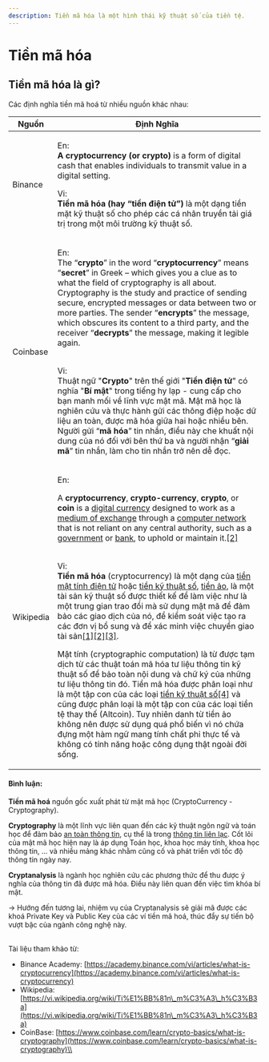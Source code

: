 ```yaml
---
description: Tiền mã hóa là một hình thái kỹ thuật số của tiền tệ.
---
```


# Tiền mã hóa

## Tiền mã hóa là gì?

Các định nghĩa tiền mã hoá từ nhiều nguồn khác nhau:

| Nguồn     | Định Nghĩa                                                                                                                                                                                                                                                                                                                                                                                                                                                                                                                                                                                                                                                                                                                                                                                                                                                                                                                                                                                                                                                                                                                                                                                                                                                                                                                                                                                                                                                                                                                                                                                                                                                                                                                                                                                                                                                                                                                                                                                                                                                                                                                                                                                                                                                                                                                                                             |
| --------- | ---------------------------------------------------------------------------------------------------------------------------------------------------------------------------------------------------------------------------------------------------------------------------------------------------------------------------------------------------------------------------------------------------------------------------------------------------------------------------------------------------------------------------------------------------------------------------------------------------------------------------------------------------------------------------------------------------------------------------------------------------------------------------------------------------------------------------------------------------------------------------------------------------------------------------------------------------------------------------------------------------------------------------------------------------------------------------------------------------------------------------------------------------------------------------------------------------------------------------------------------------------------------------------------------------------------------------------------------------------------------------------------------------------------------------------------------------------------------------------------------------------------------------------------------------------------------------------------------------------------------------------------------------------------------------------------------------------------------------------------------------------------------------------------------------------------------------------------------------------------------------------------------------------------------------------------------------------------------------------------------------------------------------------------------------------------------------------------------------------------------------------------------------------------------------------------------------------------------------------------------------------------------------------------------------------------------------------------------------------------------- |
| Binance   | <p>En:<br><strong>A cryptocurrency (or crypto)</strong> is a form of digital cash that enables individuals to transmit value in a digital setting.</p><p></p><p>Vi:<br><strong>Tiền mã hóa (hay “tiền điện tử”)</strong> là một dạng tiền mặt kỹ thuật số cho phép các cá nhân truyền tải giá trị trong một môi trường kỹ thuật số.</p>                                                                                                                                                                                                                                                                                                                                                                                                                                                                                                                                                                                                                                                                                                                                                                                                                                                                                                                                                                                                                                                                                                                                                                                                                                                                                                                                                                                                                                                                                                                                                                                                                                                                                                                                                                                                                                                                                                                                                                                                                                |
| Coinbase  | <p>En:<br>The “<strong>crypto</strong>” in the word “<strong>cryptocurrency</strong>” means “<strong>secret</strong>” in Greek – which gives you a clue as to what the field of cryptography is all about. Cryptography is the study and practice of sending secure, encrypted messages or data between two or more parties. The sender “<strong>encrypts</strong>” the message, which obscures its content to a third party, and the receiver “<strong>decrypts</strong>” the message, making it legible again.</p><p><br>Vi:<br>Thuật ngữ "<strong>Crypto</strong>" trên thế giới "<strong>Tiền điện tử</strong>" có nghĩa "<strong>Bí mật</strong>" trong tiếng hy lạp - cung cấp cho bạn manh mối về lĩnh vực mật mã. Mật mã học là nghiên cứu và thực hành gửi các thông điệp hoặc dữ liệu an toàn, được mã hóa giữa hai hoặc nhiều bên. Người gửi “<strong>mã hóa</strong>” tin nhắn, điều này che khuất nội dung của nó đối với bên thứ ba và người nhận “<strong>giải mã</strong>” tin nhắn, làm cho tin nhắn trở nên dễ đọc.</p>                                                                                                                                                                                                                                                                                                                                                                                                                                                                                                                                                                                                                                                                                                                                                                                                                                                                                                                                                                                                                                                                                                                                                                                                                                                                                                                              |
| Wikipedia | <p>En:</p><p>A <strong>cryptocurrency</strong>, <strong>crypto-currency</strong>, <strong>crypto</strong>, or <strong>coin</strong> is a <a href="https://en.wikipedia.org/wiki/Digital_currency">digital currency</a> designed to work as a <a href="https://en.wikipedia.org/wiki/Medium_of_exchange">medium of exchange</a> through a <a href="https://en.wikipedia.org/wiki/Computer_network">computer network</a> that is not reliant on any central authority, such as a <a href="https://en.wikipedia.org/wiki/Government">government</a> or <a href="https://en.wikipedia.org/wiki/Bank">bank</a>, to uphold or maintain it.<a href="https://en.wikipedia.org/wiki/Cryptocurrency#cite_note-:02-2">[2]</a></p><p><br>Vi:<br><strong>Tiền mã hóa</strong> (cryptocurrency) là một dạng của <a href="https://vi.wikipedia.org/wiki/Ti%E1%BB%81n_%C4%91i%E1%BB%87n_t%E1%BB%AD">tiền mật tính điện tử</a> hoặc <a href="https://vi.wikipedia.org/wiki/Ti%E1%BB%81n_k%E1%BB%B9_thu%E1%BA%ADt_s%E1%BB%91">tiền kỹ thuật số</a>, <a href="https://vi.wikipedia.org/wiki/Ti%E1%BB%81n_%E1%BA%A3o">tiền ảo</a>, là một tài sản kỹ thuật số được thiết kế để làm việc như là một trung gian trao đổi mà sử dụng mật mã để đảm bảo các giao dịch của nó, để kiểm soát việc tạo ra các đơn vị bổ sung và để xác minh việc chuyển giao tài sản<a href="https://vi.wikipedia.org/wiki/Ti%E1%BB%81n_m%C3%A3_h%C3%B3a#cite_note-crypto_currency-1">[1]</a><a href="https://vi.wikipedia.org/wiki/Ti%E1%BB%81n_m%C3%A3_h%C3%B3a#cite_note-2">[2]</a><a href="https://vi.wikipedia.org/wiki/Ti%E1%BB%81n_m%C3%A3_h%C3%B3a#cite_note-3">[3]</a>. </p><p></p><p>Mật tính (cryptographic computation) là từ được tạm dịch từ các thuật toán mã hóa tư liệu thông tin kỹ thuật số để bảo toàn nội dung và chữ ký của những tư liệu thông tin đó. Tiền mã hóa được phân loại như là một tập con của các loại <a href="https://vi.wikipedia.org/wiki/Ti%E1%BB%81n_k%E1%BB%B9_thu%E1%BA%ADt_s%E1%BB%91">tiền kỹ thuật số</a><a href="https://vi.wikipedia.org/wiki/Ti%E1%BB%81n_m%C3%A3_h%C3%B3a#cite_note-4">[4]</a> và cũng được phân loại là một tập con của các loại tiền tệ thay thế (Altcoin). Tuy nhiên danh từ tiền ảo không nên được sử dụng quá phổ biến vì nó chứa đựng một hàm ngữ mang tính chất phi thực tế và không có tính năng hoặc công dụng thật ngoài đời sống.</p> |

#### Bình luận:

**Tiền mã hoá** nguồn gốc xuất phát từ mật mã học (CryptoCurrency - Cryptography).

**Cryptography** là một lĩnh vực liên quan đến các kỹ thuật ngôn ngữ và toán học để đảm bảo [an toàn thông tin](https://vi.wikipedia.org/wiki/An\_to%C3%A0n\_th%C3%B4ng\_tin), cụ thể là trong [thông tin liên lạc](https://vi.wikipedia.org/wiki/Th%C3%B4ng\_tin\_li%C3%AAn\_l%E1%BA%A1c). Cốt lõi của mật mã học hiện nay là áp dụng Toán học, khoa học máy tính, khoa học thông tin, ... và nhiều mảng khác nhằm cũng cố và phát triển với tốc độ thông tin ngày nay.

**Cryptanalysis** là ngành học nghiên cứu các phương thức để thu được ý nghĩa của thông tin đã được mã hóa. Điều này liên quan đến việc tìm khóa bí mật.

\-> Hướng đến tương lai, nhiệm vụ của Cryptanalysis sẽ giải mã được các khoá Private Key và Public Key của các ví tiền mã hoá, thúc đẩy sự tiến bộ vượt bậc của ngành công nghệ này.

\
Tài liệu tham khảo từ:

* Binance Academy: [https://academy.binance.com/vi/articles/what-is-cryptocurrency](https://academy.binance.com/vi/articles/what-is-cryptocurrency)
* Wikipedia: [https://vi.wikipedia.org/wiki/Ti%E1%BB%81n\_m%C3%A3\_h%C3%B3a](https://vi.wikipedia.org/wiki/Ti%E1%BB%81n\_m%C3%A3\_h%C3%B3a)
* CoinBase: [https://www.coinbase.com/learn/crypto-basics/what-is-cryptography](https://www.coinbase.com/learn/crypto-basics/what-is-cryptography)\\

